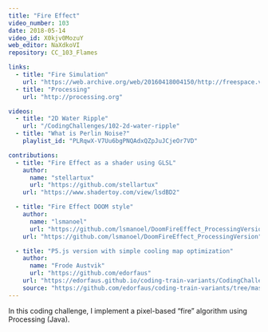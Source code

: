 ```yaml
---
title: "Fire Effect"
video_number: 103
date: 2018-05-14
video_id: X0kjv0MozuY
web_editor: NaXdkoVI
repository: CC_103_Flames

links:
  - title: "Fire Simulation"
    url: "https://web.archive.org/web/20160418004150/http://freespace.virgin.net/hugo.elias/models/m_fire.htm"
  - title: "Processing"
    url: "http://processing.org"

videos:
  - title: "2D Water Ripple"
    url: "/CodingChallenges/102-2d-water-ripple"
  - title: "What is Perlin Noise?"
    playlist_id: "PLRqwX-V7Uu6bgPNQAdxQZpJuJCjeOr7VD"

contributions:
  - title: "Fire Effect as a shader using GLSL"
    author:
      name: "stellartux"
      url: "https://github.com/stellartux"
    url: "https://www.shadertoy.com/view/lsdBD2"

  - title: "Fire Effect DOOM style"
    author:
      name: "lsmanoel"
      url: "https://github.com/lsmanoel/DoomFireEffect_ProcessingVersion"
    url: "https://github.com/lsmanoel/DoomFireEffect_ProcessingVersion"

  - title: "P5.js version with simple cooling map optimization"
    author:
      name: "Frode Austvik"
      url: "https://github.com/edorfaus"
    url: "https://edorfaus.github.io/coding-train-variants/CodingChallenges/CC_103_Flames/P5/"
    source: "https://github.com/edorfaus/coding-train-variants/tree/master/CodingChallenges/CC_103_Flames/P5"
---
```

In this coding challenge, I implement a pixel-based “fire” algorithm using Processing (Java).
